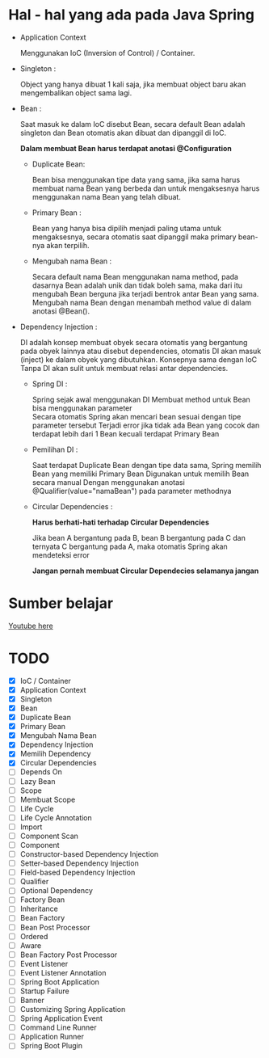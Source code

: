 # Hal - hal yang ada pada Java Spring

- Application Context

  Menggunakan IoC (Inversion of Control) / Container.

- Singleton :

  Object yang hanya dibuat 1 kali saja, jika membuat object baru akan mengembalikan object sama lagi.

- Bean :

  Saat masuk ke dalam IoC disebut Bean, secara default Bean adalah singleton dan Bean otomatis akan dibuat dan dipanggil di IoC.

  **Dalam membuat Bean harus terdapat anotasi @Configuration**

  - Duplicate Bean:

    Bean bisa menggunakan tipe data yang sama, jika sama harus membuat nama Bean yang berbeda dan untuk mengaksesnya harus menggunakan nama Bean yang telah dibuat.

  - Primary Bean :

    Bean yang hanya bisa dipilih menjadi paling utama untuk mengaksesnya, secara otomatis saat dipanggil maka primary bean-nya akan terpilih.

  - Mengubah nama Bean :

    Secara default nama Bean menggunakan nama method, pada dasarnya Bean adalah unik dan tidak boleh sama, maka dari itu mengubah Bean berguna jika terjadi bentrok antar Bean yang sama. Mengubah nama Bean dengan menambah method value di dalam anotasi @Bean().

- Dependency Injection :

  DI adalah konsep membuat obyek secara otomatis yang bergantung pada obyek lainnya atau disebut dependencies, otomatis DI akan masuk (inject) ke dalam obyek yang dibutuhkan.
  Konsepnya sama dengan IoC
  Tanpa DI akan sulit untuk membuat relasi antar dependencies.

  - Spring DI :

    Spring sejak awal menggunakan DI
    Membuat method untuk Bean bisa menggunakan parameter  
    Secara otomatis Spring akan mencari bean sesuai dengan tipe parameter tersebut
    Terjadi error jika tidak ada Bean yang cocok dan terdapat lebih dari 1 Bean kecuali terdapat Primary Bean

  - Pemilihan DI :

    Saat terdapat Duplicate Bean dengan tipe data sama, Spring memilih Bean yang memiliki Primary Bean
    Digunakan untuk memilih Bean secara manual
    Dengan menggunakan anotasi @Qualifier(value="namaBean") pada parameter methodnya

  - Circular Dependencies :

    **Harus berhati-hati terhadap Circular Dependencies**

    Jika bean A bergantung pada B, bean B bergantung pada C dan ternyata C bergantung pada A, maka otomatis Spring akan mendeteksi error

    **Jangan pernah membuat Circular Dependecies selamanya jangan**

# Sumber belajar

[Youtube here](https://www.youtube.com/watch?v=VM3rwdMBORY)

# TODO

- [x] IoC / Container
- [x] Application Context
- [x] Singleton
- [x] Bean
- [x] Duplicate Bean
- [x] Primary Bean
- [x] Mengubah Nama Bean
- [x] Dependency Injection
- [x] Memilih Dependency
- [x] Circular Dependencies
- [ ] Depends On
- [ ] Lazy Bean
- [ ] Scope
- [ ] Membuat Scope
- [ ] Life Cycle
- [ ] Life Cycle Annotation
- [ ] Import
- [ ] Component Scan
- [ ] Component
- [ ] Constructor-based Dependency Injection
- [ ] Setter-based Dependency Injection
- [ ] Field-based Dependency Injection
- [ ] Qualifier
- [ ] Optional Dependency
- [ ] Factory Bean
- [ ] Inheritance
- [ ] Bean Factory
- [ ] Bean Post Processor
- [ ] Ordered
- [ ] Aware
- [ ] Bean Factory Post Processor
- [ ] Event Listener
- [ ] Event Listener Annotation
- [ ] Spring Boot Application
- [ ] Startup Failure
- [ ] Banner
- [ ] Customizing Spring Application
- [ ] Spring Application Event
- [ ] Command Line Runner
- [ ] Application Runner
- [ ] Spring Boot Plugin
